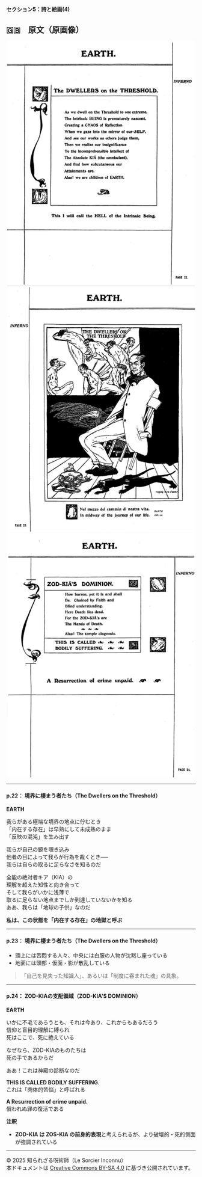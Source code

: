 #### セクション5：詩と絵画(4)

## 🇬🇧　原文（原画像）

<div align="center">
 <img src="if22.png" width="500"><br>
 <img src="if23.png" width="500"><br>
 <img src="if24.png" width="500"><br>
</div>

---

#### p.22： 境界に棲まう者たち（The Dwellers on the Threshold）

**EARTH**  

我らがある極端な境界の地点に佇むとき  
「内在する存在」は早熟にして未成熟のまま  
「反映の混沌」を生み出す  

我らが自己の鏡を覗き込み  
他者の目によって我らが行為を裁くとき──  
我らは自らの取るに足らなさを知るのだ  

全能の絶対者キア（KIA）の  
理解を超えた知性と向き合って  
そして我らがいかに浅薄で  
取るに足らない地点までしか到達していないかを知る  
ああ、我らは「地球の子供」なのだ  

**私は、この状態を「内在する存在」の地獄と呼ぶ**

---

#### p.23： 境界に棲まう者たち（The Dwellers on the Threshold）

- 頭上には苦悶する人々、中央には白服の人物が沈黙し座っている
- 地面には頭部・仮面・影が散乱している

> 「自己を見失った知識人」、あるいは「制度に呑まれた魂」の具象。

---

#### p.24： ZOD-KIAの支配領域（ZOD-KIA'S DOMINION）

**EARTH**  

いかに不毛であろうとも、それは今あり、これからもあるだろう  
信仰と盲目的理解に縛られ  
死はここで、死に絶えている  

なぜなら、ZOD-KIAのものたちは  
死の手であるからだ  

ああ！これは神殿の診断なのだ  

**THIS IS CALLED BODILY SUFFERING.**  
これは「肉体的苦悩」と呼ばれる  

**A Resurrection of crime unpaid.**  
償われぬ罪の復活である

**注釈**
- **ZOD-KIA は ZOS-KIA の前身的表現**と考えられるが、より破壊的・死的側面が強調されている

---

© 2025 知られざる呪術師（Le Sorcier Inconnu）  
本ドキュメントは [Creative Commons BY-SA 4.0](https://creativecommons.org/licenses/by-sa/4.0/deed.ja) に基づき公開されています。
